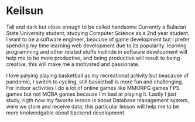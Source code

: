 # Keilsun
Tall and dark but close enough to be called handsome
Currently a Bulacan State University student, studying Computer Science as a 2nd year student.
I want to be a software engineer, beacuse of game development but i prefer spending my time learning web development due to its popularity. 
learning programming and other related stuffs inclinde in software development will help me to be more productive, and being productive will result to being creative, this will make me a motivated and passionate.

I love palying playing basketball as my recreational activity but beacause of pandemic, I switch to cycling, still basketball is more fun and challenging.
For indoor activities I do a lot of online games like MMORPG games FPS games but not MOBA games because i'm bad at playing it.
Lastly I just study, rigth now my favorite lesson is about Database management system, were we store and receive data; this particular lesson will help me to be more knolwedgable about backend development. 
